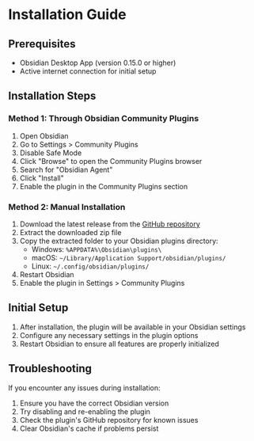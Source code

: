 # Installation Guide

## Prerequisites
- Obsidian Desktop App (version 0.15.0 or higher)
- Active internet connection for initial setup

## Installation Steps

### Method 1: Through Obsidian Community Plugins
1. Open Obsidian
2. Go to Settings > Community Plugins
3. Disable Safe Mode
4. Click "Browse" to open the Community Plugins browser
5. Search for "Obsidian Agent"
6. Click "Install"
7. Enable the plugin in the Community Plugins section

### Method 2: Manual Installation
1. Download the latest release from the [GitHub repository](https://github.com/TheManuelML/obsidian-agent/releases)
2. Extract the downloaded zip file
3. Copy the extracted folder to your Obsidian plugins directory:
   - Windows: `%APPDATA%\Obsidian\plugins\`
   - macOS: `~/Library/Application Support/obsidian/plugins/`
   - Linux: `~/.config/obsidian/plugins/`
4. Restart Obsidian
5. Enable the plugin in Settings > Community Plugins

## Initial Setup
1. After installation, the plugin will be available in your Obsidian settings
2. Configure any necessary settings in the plugin options
3. Restart Obsidian to ensure all features are properly initialized

## Troubleshooting
If you encounter any issues during installation:
1. Ensure you have the correct Obsidian version
2. Try disabling and re-enabling the plugin
3. Check the plugin's GitHub repository for known issues
4. Clear Obsidian's cache if problems persist 